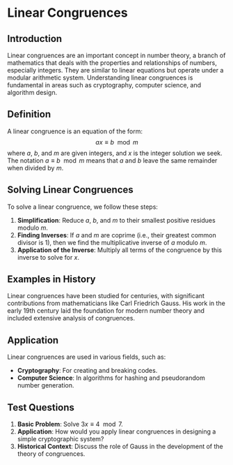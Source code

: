 # Linear Congruences

## Introduction
Linear congruences are an important concept in number theory, a branch of mathematics that deals with the properties and relationships of numbers, especially integers. They are similar to linear equations but operate under a modular arithmetic system. Understanding linear congruences is fundamental in areas such as cryptography, computer science, and algorithm design.

## Definition
A linear congruence is an equation of the form:
$$ax \equiv b \mod m$$
where $a$, $b$, and $m$ are given integers, and $x$ is the integer solution we seek. The notation $a \equiv b \mod m$ means that $a$ and $b$ leave the same remainder when divided by $m$.

## Solving Linear Congruences
To solve a linear congruence, we follow these steps:

1. **Simplification**: Reduce $a$, $b$, and $m$ to their smallest positive residues modulo $m$.
2. **Finding Inverses**: If $a$ and $m$ are coprime (i.e., their greatest common divisor is 1), then we find the multiplicative inverse of $a$ modulo $m$.
3. **Application of the Inverse**: Multiply all terms of the congruence by this inverse to solve for $x$.

## Examples in History
Linear congruences have been studied for centuries, with significant contributions from mathematicians like Carl Friedrich Gauss. His work in the early 19th century laid the foundation for modern number theory and included extensive analysis of congruences.

## Application
Linear congruences are used in various fields, such as:

- **Cryptography**: For creating and breaking codes.
- **Computer Science**: In algorithms for hashing and pseudorandom number generation.

## Test Questions
1. **Basic Problem**: Solve $3x \equiv 4 \mod 7$.
2. **Application**: How would you apply linear congruences in designing a simple cryptographic system?
3. **Historical Context**: Discuss the role of Gauss in the development of the theory of congruences.